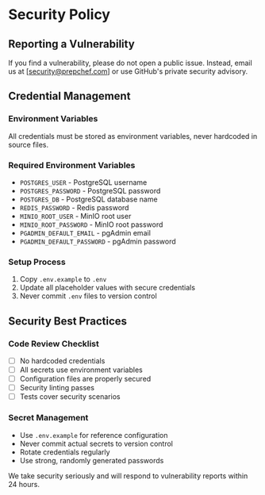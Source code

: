 # Security Policy

## Reporting a Vulnerability

If you find a vulnerability, please do not open a public issue. Instead, email us at [security@prepchef.com] or use GitHub's private security advisory.

## Credential Management

### Environment Variables
All credentials must be stored as environment variables, never hardcoded in source files.

### Required Environment Variables
- `POSTGRES_USER` - PostgreSQL username
- `POSTGRES_PASSWORD` - PostgreSQL password
- `POSTGRES_DB` - PostgreSQL database name
- `REDIS_PASSWORD` - Redis password
- `MINIO_ROOT_USER` - MinIO root user
- `MINIO_ROOT_PASSWORD` - MinIO root password
- `PGADMIN_DEFAULT_EMAIL` - pgAdmin email
- `PGADMIN_DEFAULT_PASSWORD` - pgAdmin password

### Setup Process
1. Copy `.env.example` to `.env`
2. Update all placeholder values with secure credentials
3. Never commit `.env` files to version control

## Security Best Practices

### Code Review Checklist
- [ ] No hardcoded credentials
- [ ] All secrets use environment variables
- [ ] Configuration files are properly secured
- [ ] Security linting passes
- [ ] Tests cover security scenarios

### Secret Management
- Use `.env.example` for reference configuration
- Never commit actual secrets to version control
- Rotate credentials regularly
- Use strong, randomly generated passwords

We take security seriously and will respond to vulnerability reports within 24 hours.
